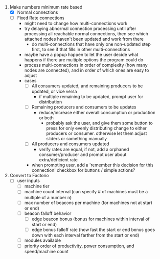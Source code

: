 1. Make numbers minimum rate based
    - [x] Normal connections
    - [ ] Fixed Rate connections
        - might need to change how multi-connections work
        - try delaying abnormal connection processing until after processing all reachable normal connections, then see which attached nodes haven't been updated and work from there
            - do multi-connections that have only one non-updated step first, to see if that fills in other multi-connections
        - maybe have a popup happen to let the user decide what happens if there are multiple options the program could do
        - process multi-connections in order of complexity (how many nodes are connected), and in order of which ones are easy to adjust
        - cases
            - [ ] All consumers updated, and remaining producers to be updated, or vice versa
                - if multiple remaining to be updated, prompt user for distribution 
            - [ ] Remaining producers and consumers to be updates
                - reduce/increase either overall consumption or production or both
                    - probably ask the user, and give them some button to press for only evenly distributing change to either producers or consumer. otherwise let them adjust sliders or something manually
            - [ ] All producers and consumers updated
                - verify rates are equal, if not, add a orphaned consumer/producer and prompt user about extra/deficient rate
            - when prompting user, add a 'remember this decision for this connection' checkbox for buttons / simple actions?
2. Convert to Factorio
    - [ ] user inputs
        - [ ] machine tier
        - [ ] machine count interval (can specify # of machines must be a multiple of a number n)
        - [ ] max number of beacons per machine (for machines not at start or end)
        - [ ] beacon falloff behavior
            - [ ] edge beacon bonus (bonus for machines within interval of start or end)
            - [ ] edge bonus falloff rate (how fast the start or end bonus goes down with each interval farther from the start or end)
        - [ ] modules available
        - [ ] priority order of productivity, power consumption, and speed/machine count
